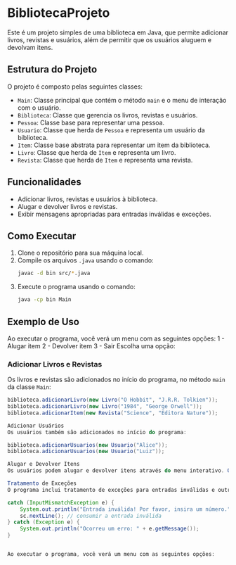 # BibliotecaProjeto

Este é um projeto simples de uma biblioteca em Java, que permite adicionar livros, revistas e usuários, além de permitir que os usuários aluguem e devolvam itens.

## Estrutura do Projeto

O projeto é composto pelas seguintes classes:

- `Main`: Classe principal que contém o método `main` e o menu de interação com o usuário.
- `Biblioteca`: Classe que gerencia os livros, revistas e usuários.
- `Pessoa`: Classe base para representar uma pessoa.
- `Usuario`: Classe que herda de `Pessoa` e representa um usuário da biblioteca.
- `Item`: Classe base abstrata para representar um item da biblioteca.
- `Livro`: Classe que herda de `Item` e representa um livro.
- `Revista`: Classe que herda de `Item` e representa uma revista.

## Funcionalidades

- Adicionar livros, revistas e usuários à biblioteca.
- Alugar e devolver livros e revistas.
- Exibir mensagens apropriadas para entradas inválidas e exceções.

## Como Executar

1. Clone o repositório para sua máquina local.
2. Compile os arquivos `.java` usando o comando:
    ```sh
    javac -d bin src/*.java
    ```
3. Execute o programa usando o comando:
    ```sh
    java -cp bin Main
    ```

## Exemplo de Uso
Ao executar o programa, você verá um menu com as seguintes opções:
1 - Alugar item 2 - Devolver item 3 - Sair 
Escolha uma opção:

### Adicionar Livros e Revistas

Os livros e revistas são adicionados no início do programa, no método `main` da classe `Main`:

```java
biblioteca.adicionarLivro(new Livro("O Hobbit", "J.R.R. Tolkien"));
biblioteca.adicionarLivro(new Livro("1984", "George Orwell"));
biblioteca.adicionarItem(new Revista("Science", "Editora Nature"));

Adicionar Usuários
Os usuários também são adicionados no início do programa:

biblioteca.adicionarUsuarios(new Usuario("Alice"));
biblioteca.adicionarUsuarios(new Usuario("Luiz"));

Alugar e Devolver Itens
Os usuários podem alugar e devolver itens através do menu interativo. O programa solicitará o nome do usuário e o título do item para realizar as operações.

Tratamento de Exceções
O programa inclui tratamento de exceções para entradas inválidas e outros erros:

catch (InputMismatchException e) {
    System.out.println("Entrada inválida! Por favor, insira um número.");
    sc.nextLine(); // consumir a entrada inválida
} catch (Exception e) {
    System.out.println("Ocorreu um erro: " + e.getMessage());
}


Ao executar o programa, você verá um menu com as seguintes opções:
